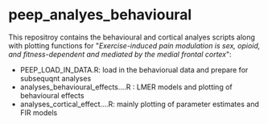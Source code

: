 # peep_analyes_behavioural #

This repositroy contains the behavioural and cortical analyes scripts along with plotting functions for "_Exercise-induced pain modulation is sex, opioid, and fitness-dependent and mediated by the medial frontal cortex_":
- PEEP_LOAD_IN_DATA.R: load in the behaviorual data and prepare for subsequqnt analyses
- analyses_behavioural_effects....R : LMER models and plotting of behavioural effects
- analyses_cortical_effect....R: mainly plotting of parameter estimates and FIR models
